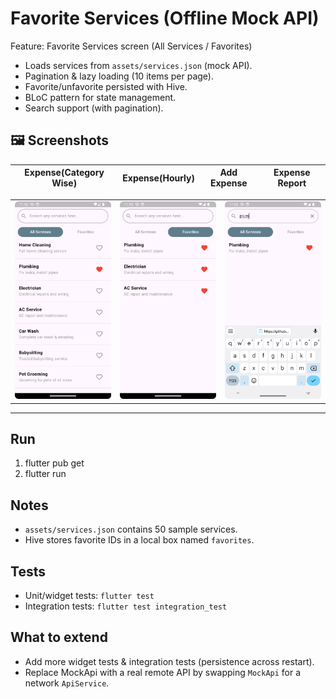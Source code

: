 # Favorite Services (Offline Mock API)

Feature: Favorite Services screen (All Services / Favorites)
- Loads services from `assets/services.json` (mock API).
- Pagination & lazy loading (10 items per page).
- Favorite/unfavorite persisted with Hive.
- BLoC pattern for state management.
- Search support (with pagination).

## 🖼 Screenshots

| Expense(Category Wise) | Expense(Hourly) | Add Expense | Expense Report |
|------------------------|-----------------|-------------|----------------|
<table>
  <tr>
    <td><img src="Screenshots/AllServices.png" alt="All Services" width="250"/></td>
    <td><img src="Screenshots/Favouites.png" alt="Favourites" width="250"/></td>
    <td><img src="Screenshots/Search.png" alt="Search" width="250"/></td>
  </tr>
</table>

---

## Run
1. flutter pub get
2. flutter run

## Notes
- `assets/services.json` contains 50 sample services.
- Hive stores favorite IDs in a local box named `favorites`.

## Tests
- Unit/widget tests: `flutter test`
- Integration tests: `flutter test integration_test`

## What to extend
- Add more widget tests & integration tests (persistence across restart).
- Replace MockApi with a real remote API by swapping `MockApi` for a network `ApiService`.
